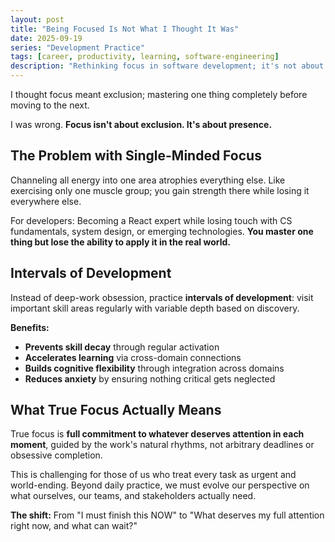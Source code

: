 ```yaml
---
layout: post
title: "Being Focused Is Not What I Thought It Was"
date: 2025-09-19
series: "Development Practice"
tags: [career, productivity, learning, software-engineering]
description: "Rethinking focus in software development; it's not about exclusion, but about presence and intervals of development across multiple skill areas."
---
```


I thought focus meant exclusion; mastering one thing completely before moving to the next.

I was wrong. **Focus isn't about exclusion. It's about presence.**

## The Problem with Single-Minded Focus

Channeling all energy into one area atrophies everything else. Like exercising only one muscle group; you gain strength there while losing it everywhere else.

For developers: Becoming a React expert while losing touch with CS fundamentals, system design, or emerging technologies. **You master one thing but lose the ability to apply it in the real world.**

## Intervals of Development

Instead of deep-work obsession, practice **intervals of development**: visit important skill areas regularly with variable depth based on discovery.

**Benefits:**
- **Prevents skill decay** through regular activation
- **Accelerates learning** via cross-domain connections
- **Builds cognitive flexibility** through integration across domains
- **Reduces anxiety** by ensuring nothing critical gets neglected

## What True Focus Actually Means

True focus is **full commitment to whatever deserves attention in each moment**, guided by the work's natural rhythms, not arbitrary deadlines or obsessive completion.

This is challenging for those of us who treat every task as urgent and world-ending. Beyond daily practice, we must evolve our perspective on what ourselves, our teams, and stakeholders actually need.

**The shift:** From "I must finish this NOW" to "What deserves my full attention right now, and what can wait?"